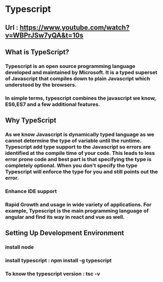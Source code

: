 # Typescript 
## Url : https://www.youtube.com/watch?v=WBPrJSw7yQA&t=10s

## What is TypeScript?

### Typescript is an open source programming language developed and maintained by Microsoft. It is a typed superset of Javascript that compiles down to plain Javascript which understood by the browsers.

### In simple terms, typescript combines the javascript we know, ES6,ES7 and a few additional features.

## Why TypeScript

### As we know Javascript is dynamically typed language as we cannot determine the type of variable until the runtime. Typescript add type support to the Javascript so errors are identified at the compile time of your code. This leads to less error prone code and best part is that specifying the type is completely optional. When you don't specify the type Typescript will enforce the type for you and still points out the error.

### Enhance IDE support

### Rapid Growth and usage in wide variety of applications. For example, Typescript is the main programming language of angular and find its way in react and vue as well.

## Setting Up Development Environment

### install node

### install typescript : npm install -g typescript

### To know the typescript version : tsc -v


